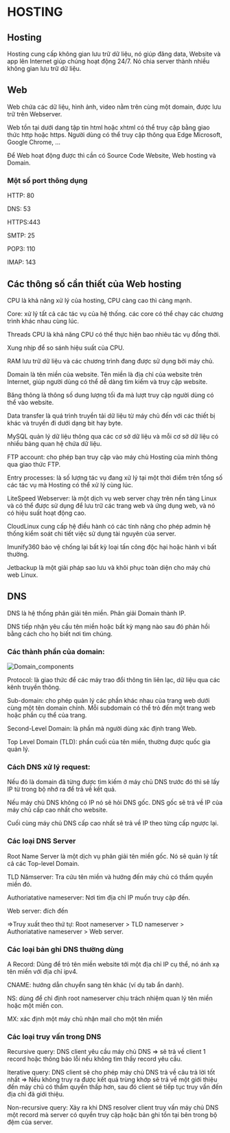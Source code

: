 # HOSTING
 
## Hosting 
Hosting cung cấp không gian lưu trữ dữ liệu, nó giúp đăng data, Website và app lên Internet giúp chúng hoạt động 24/7. Nó chia server thành nhiều không gian lưu trữ dữ liệu. 
## Web 
Web chứa các dữ liệu, hình ảnh, video nằm trên cùng một domain, được lưu trữ trên Webserver.

Web tồn tại dưới dang tập tin html hoặc xhtml có thể truy cập bằng giao thức http hoặc https. Người dùng có thể truy cập thông qua Edge Microsoft, Google Chrome, ... 

Để Web hoạt động được thì cần có Source Code Website, Web hosting và Domain. 
### Một số port thông dụng
HTTP: 80

DNS: 53

HTTPS:443

SMTP: 25

POP3: 110

IMAP: 143

## Các thông số cần thiết của Web hosting 
CPU là khả năng xử lý của hosting, CPU càng cao thì càng mạnh.

Core: xử lý tất cả các tác vụ của hệ thống. các core có  thể chạy các chương trình khác nhau cùng lúc. 

Threads CPU là khả năng CPU có thể thực hiện bao nhiêu tác vụ đồng thời.

Xung nhịp để so sánh hiệu suất của CPU.

RAM lưu trữ dữ liệu và các chương trình đang được sử dụng bởi máy chủ. 

Domain là tên miền của website. Tên miền là địa chỉ của website trên Internet, giúp người dùng có thể dễ dàng tìm kiếm và truy cập website. 

Băng thông là thông số dung lượng tối đa mà lượt truy cập người dùng có thể vào website. 

Data transfer là quá trình truyền tải dữ liệu từ máy chủ đến với các thiết bị khác và truyền đi dưới dạng bit hay byte. 

MySQL quản lý dữ liệu thông qua các cơ sở dữ liệu và mỗi cơ sở dữ liệu có nhiều bảng quan hệ chứa dữ liệu. 

FTP account: cho phép bạn truy cập vào máy chủ Hosting của mình thông qua giao thức FTP. 

Entry processes: là số lượng tác vụ đang xử lý tại một thời điểm trên tổng số các tác vụ mà Hosting có thể xử lý cùng lúc. 

LiteSpeed Webserver: là một dịch vụ web server chạy trên nền tảng Linux và có thể được sử dụng để lưu trữ các trang web và ứng dụng web, và nó có hiệu suất hoạt động cao. 

CloudLinux cung cấp hệ điều hành có các tính năng cho phép admin hệ thống kiểm soát chi tiết việc sử dụng tài nguyên của server. 

Imunify360 bảo vệ chống lại bất kỳ loại tấn công độc hại hoặc hành vi bất thường. 

Jetbackup là một giải pháp sao lưu và khôi phục toàn diện cho máy chủ web Linux. 

## DNS

DNS là hệ thống phân giải tên miền. Phân giải Domain thành IP. 

DNS tiếp nhận yêu cầu tên miền hoặc bất kỳ mạng nào sau đó phản hồi bằng cách cho họ biết nơi tìm chúng. 

### Các thành phần của domain:

![Domain_components](https://github.com/user-attachments/assets/ec503bdc-08a7-4676-87bd-da40231ad148)
 
Protocol: là giao thức để các máy trao đổi thông tin liên lạc, dữ liệu qua các kênh truyền thông. 

Sub-domain: cho phép quản lý các phần khác nhau của trang web dưới cùng một tên domain chính. Mỗi subdomain có thể trỏ đến một trang web hoặc phần cụ thể của trang. 

Second-Level Domain: là phần mà người dùng xác định trang Web.

Top Level Domain (TLD): phần cuối của tên miền, thường được quốc gia quản lý. 

### Cách DNS xử lý request:  

Nếu đó là domain đã từng được tìm kiếm ở máy chủ DNS trước đó thì sẽ lấy IP từ trong bộ nhớ ra để trả về kết quả.

Nếu máy chủ DNS không có IP nó sẽ hỏi DNS gốc. DNS gốc sẽ trả về IP của máy chủ cấp cao nhất cho website. 

Cuối cùng máy chủ DNS cấp cao nhất sẽ trả về IP theo  từng cấp ngược lại. 
### Các loại DNS Server
Root Name Server là một dịch vụ phân giải tên miền gốc. Nó sẽ quản lý tất cả các Top-level Domain.

TLD Nămserver: Tra cứu tên miền và hướng đến máy chủ có thẩm quyền miền đó.

Authoriatative nameserver: Nơi tìm địa chỉ IP muốn truy cập đến.

Web server: đích đến

=>Truy xuất theo thứ tự: Root nameserver > TLD nameserver > Authoriatative nameserver > Web server.

### Các loại bản ghi DNS thường dùng

A Record: Dùng để trỏ tên miền website tới một địa chỉ IP cụ thể, nó ánh xạ tên miền với địa chỉ ipv4.

CNAME: hướng dẫn chuyển sang tên khác (ví dụ tab ẩn danh).

NS: dùng để chỉ định root nameserver chịu trách nhiệm quan lý tên miền hoặc một miền con.

MX: xác định một máy chủ nhận mail cho một tên miền
### Các loại truy vấn trong DNS
Recursive query: DNS client yêu cầu máy chủ DNS => sẽ trả về client 1 record hoặc thông báo lỗi nếu không tìm thấy record yêu cầu.

Iterative query: DNS client sẽ cho phép máy chủ DNS trả về câu trả lời tốt nhất => Nếu không truy ra được kết quả trùng khớp sẽ trả về một giới thiệu đến máy chủ có thẩm quyền thấp hơn, sau đó client sé tiếp tục truy vấn đến địa chỉ đã giới thiệu.

Non-recursive query: Xảy ra khi DNS resolver client truy vấn máy chủ DNS một record mà server có quyền truy cập hoặc bản ghi tồn tại bên trong bộ đệm của server.





